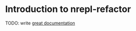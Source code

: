 # Introduction to nrepl-refactor

TODO: write [great documentation](http://jacobian.org/writing/great-documentation/what-to-write/)
